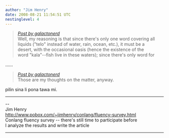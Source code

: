 ```yaml
---
author: "Jim Henry"
date: 2008-08-21 11:54:51 UTC
nestinglevel: 4
---
```

> [_Post by galactonerd_](/gjxvkZAY/toki-pona-speaking-culture#post9)  
> Well, my reasoning is that since there's only one word covering all  
> liquids ("telo" instead of water, rain, ocean, etc.), it must be a  
> desert, with the occasional oasis (hence the existence of the  
> word "kala"--fish live in these waters); since there's only word for  
> 

......  

> [_Post by galactonerd_](/gjxvkZAY/toki-pona-speaking-culture#post9)  
> Those are my thoughts on the matter, anyway.  
> 

pilin sina li pona tawa mi.  

***

\--  
Jim Henry  
http://www.pobox.com/~jimhenry/conlang/fluency-survey.html  
Conlang fluency survey -- there's still time to participate before  
I analyze the results and write the article  


***